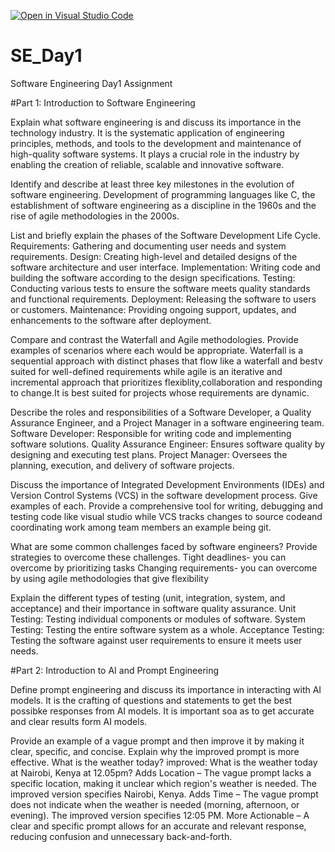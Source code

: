[![Open in Visual Studio Code](https://classroom.github.com/assets/open-in-vscode-2e0aaae1b6195c2367325f4f02e2d04e9abb55f0b24a779b69b11b9e10269abc.svg)](https://classroom.github.com/online_ide?assignment_repo_id=18361603&assignment_repo_type=AssignmentRepo)
# SE_Day1
Software Engineering Day1 Assignment

#Part 1: Introduction to Software Engineering

Explain what software engineering is and discuss its importance in the technology industry.
It is the systematic application of engineering principles, methods, and tools to the development and maintenance of high-quality software systems. It plays a crucial role in the industry by enabling the creation of reliable, scalable and innovative software.

Identify and describe at least three key milestones in the evolution of software engineering.
Development of programming languages like C, the establishment of software engineering as a discipline in the 1960s and the rise of agile methodologies in the 2000s.

List and briefly explain the phases of the Software Development Life Cycle.
Requirements: Gathering and documenting user needs and system requirements.
Design: Creating high-level and detailed designs of the software architecture and user interface.
Implementation: Writing code and building the software according to the design specifications.
Testing: Conducting various tests to ensure the software meets quality standards and functional requirements.
Deployment: Releasing the software to users or customers.
Maintenance: Providing ongoing support, updates, and enhancements to the software after deployment.

Compare and contrast the Waterfall and Agile methodologies. Provide examples of scenarios where each would be appropriate.
Waterfall is a sequential approach with distinct phases that flow like a waterfall and bestv suited for well-defined requirements while agile is an iterative and incremental approach that prioritizes flexiblity,collaboration and responding to change.It is best suited for projects whose requirements are dynamic.

Describe the roles and responsibilities of a Software Developer, a Quality Assurance Engineer, and a Project Manager in a software engineering team.
Software Developer: Responsible for writing code and implementing software solutions.
Quality Assurance Engineer: Ensures software quality by designing and executing test plans.
Project Manager: Oversees the planning, execution, and delivery of software projects.


Discuss the importance of Integrated Development Environments (IDEs) and Version Control Systems (VCS) in the software development process. Give examples of each.
Provide a comprehensive tool for writing, debugging and testing code like visual studio while VCS tracks changes to source codeand coordinating work among team members an example being git.

What are some common challenges faced by software engineers? Provide strategies to overcome these challenges.
Tight deadlines- you can overcome by prioritizing tasks
Changing requirements- you can overcome by using agile methodologies that give flexibility

Explain the different types of testing (unit, integration, system, and acceptance) and their importance in software quality assurance.
Unit Testing: Testing individual components or modules of software.
System Testing: Testing the entire software system as a whole.
Acceptance Testing: Testing the software against user requirements to ensure it meets user needs.

#Part 2: Introduction to AI and Prompt Engineering


Define prompt engineering and discuss its importance in interacting with AI models.
It is the crafting of questions and statements to get the best possibke responses from AI models. It is important soa as to get accurate and clear results form AI models.

Provide an example of a vague prompt and then improve it by making it clear, specific, and concise. Explain why the improved prompt is more effective.
What is the weather today? improved: What is the weather today at Nairobi, Kenya at 12.05pm?
Adds Location – The vague prompt lacks a specific location, making it unclear which region's weather is needed. The improved version specifies Nairobi, Kenya.
Adds Time – The vague prompt does not indicate when the weather is needed (morning, afternoon, or evening). The improved version specifies 12:05 PM.
More Actionable – A clear and specific prompt allows for an accurate and relevant response, reducing confusion and unnecessary back-and-forth.
